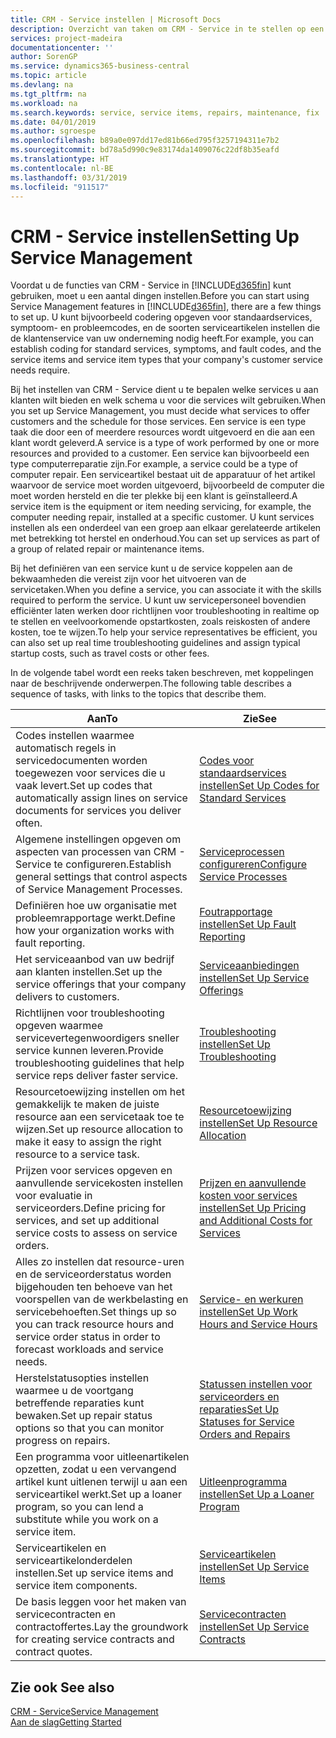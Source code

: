 ```yaml
---
title: CRM - Service instellen | Microsoft Docs
description: Overzicht van taken om CRM - Service in te stellen op een manier die past bij de manier waarop uw organisaties hun services beheren.
services: project-madeira
documentationcenter: ''
author: SorenGP
ms.service: dynamics365-business-central
ms.topic: article
ms.devlang: na
ms.tgt_pltfrm: na
ms.workload: na
ms.search.keywords: service, service items, repairs, maintenance, fix
ms.date: 04/01/2019
ms.author: sgroespe
ms.openlocfilehash: b89a0e097dd17ed81b66ed795f3257194311e7b2
ms.sourcegitcommit: bd78a5d990c9e83174da1409076c22df8b35eafd
ms.translationtype: HT
ms.contentlocale: nl-BE
ms.lasthandoff: 03/31/2019
ms.locfileid: "911517"
---
```

# <a name="setting-up-service-management"></a><span data-ttu-id="cf548-103">CRM - Service instellen</span><span class="sxs-lookup"><span data-stu-id="cf548-103">Setting Up Service Management</span></span>
<span data-ttu-id="cf548-104">Voordat u de functies van CRM - Service in [!INCLUDE[d365fin](includes/d365fin_md.md)] kunt gebruiken, moet u een aantal dingen instellen.</span><span class="sxs-lookup"><span data-stu-id="cf548-104">Before you can start using Service Management features in [!INCLUDE[d365fin](includes/d365fin_md.md)], there are a few things to set up.</span></span> <span data-ttu-id="cf548-105">U kunt bijvoorbeeld codering opgeven voor standaardservices, symptoom- en probleemcodes, en de soorten serviceartikelen instellen die de klantenservice van uw onderneming nodig heeft.</span><span class="sxs-lookup"><span data-stu-id="cf548-105">For example, you can establish coding for standard services, symptoms, and fault codes, and the service items and service item types that your company's customer service needs require.</span></span>  

<span data-ttu-id="cf548-106">Bij het instellen van CRM - Service dient u te bepalen welke services u aan klanten wilt bieden en welk schema u voor die services wilt gebruiken.</span><span class="sxs-lookup"><span data-stu-id="cf548-106">When you set up Service Management, you must decide what services to offer customers and the schedule for those services.</span></span> <span data-ttu-id="cf548-107">Een service is een type taak die door een of meerdere resources wordt uitgevoerd en die aan een klant wordt geleverd.</span><span class="sxs-lookup"><span data-stu-id="cf548-107">A service is a type of work performed by one or more resources and provided to a customer.</span></span> <span data-ttu-id="cf548-108">Een service kan bijvoorbeeld een type computerreparatie zijn.</span><span class="sxs-lookup"><span data-stu-id="cf548-108">For example, a service could be a type of computer repair.</span></span> <span data-ttu-id="cf548-109">Een serviceartikel bestaat uit de apparatuur of het artikel waarvoor de service moet worden uitgevoerd, bijvoorbeeld de computer die moet worden hersteld en die ter plekke bij een klant is geïnstalleerd.</span><span class="sxs-lookup"><span data-stu-id="cf548-109">A service item is the equipment or item needing servicing, for example, the computer needing repair, installed at a specific customer.</span></span> <span data-ttu-id="cf548-110">U kunt services instellen als een onderdeel van een groep aan elkaar gerelateerde artikelen met betrekking tot herstel en onderhoud.</span><span class="sxs-lookup"><span data-stu-id="cf548-110">You can set up services as part of a group of related repair or maintenance items.</span></span>  
  
<span data-ttu-id="cf548-111">Bij het definiëren van een service kunt u de service koppelen aan de bekwaamheden die vereist zijn voor het uitvoeren van de servicetaken.</span><span class="sxs-lookup"><span data-stu-id="cf548-111">When you define a service, you can associate it with the skills required to perform the service.</span></span> <span data-ttu-id="cf548-112">U kunt uw servicepersoneel bovendien efficiënter laten werken door richtlijnen voor troubleshooting in realtime op te stellen en veelvoorkomende opstartkosten, zoals reiskosten of andere kosten, toe te wijzen.</span><span class="sxs-lookup"><span data-stu-id="cf548-112">To help your service representatives be efficient, you can also set up real time troubleshooting guidelines and assign typical startup costs, such as travel costs or other fees.</span></span>  

<span data-ttu-id="cf548-113">In de volgende tabel wordt een reeks taken beschreven, met koppelingen naar de beschrijvende onderwerpen.</span><span class="sxs-lookup"><span data-stu-id="cf548-113">The following table describes a sequence of tasks, with links to the topics that describe them.</span></span>  
  
| <span data-ttu-id="cf548-114">Aan</span><span class="sxs-lookup"><span data-stu-id="cf548-114">To</span></span> | <span data-ttu-id="cf548-115">Zie</span><span class="sxs-lookup"><span data-stu-id="cf548-115">See</span></span> |
| --- | --- |
| <span data-ttu-id="cf548-116">Codes instellen waarmee automatisch regels in servicedocumenten worden toegewezen voor services die u vaak levert.</span><span class="sxs-lookup"><span data-stu-id="cf548-116">Set up codes that automatically assign lines on service documents for services you deliver often.</span></span> |[<span data-ttu-id="cf548-117">Codes voor standaardservices instellen</span><span class="sxs-lookup"><span data-stu-id="cf548-117">Set Up Codes for Standard Services</span></span>](service-how-setup-service-coding.md)|
| <span data-ttu-id="cf548-118">Algemene instellingen opgeven om aspecten van processen van CRM - Service te configureren.</span><span class="sxs-lookup"><span data-stu-id="cf548-118">Establish general settings that control aspects of Service Management Processes.</span></span>|[<span data-ttu-id="cf548-119">Serviceprocessen configureren</span><span class="sxs-lookup"><span data-stu-id="cf548-119">Configure Service Processes</span></span>](service-setup-service-processes.md)|
| <span data-ttu-id="cf548-120">Definiëren hoe uw organisatie met probleemrapportage werkt.</span><span class="sxs-lookup"><span data-stu-id="cf548-120">Define how your organization works with fault reporting.</span></span> |[<span data-ttu-id="cf548-121">Foutrapportage instellen</span><span class="sxs-lookup"><span data-stu-id="cf548-121">Set Up Fault Reporting</span></span>](service-how-setup-fault-reporting.md) |
| <span data-ttu-id="cf548-122">Het serviceaanbod van uw bedrijf aan klanten instellen.</span><span class="sxs-lookup"><span data-stu-id="cf548-122">Set up the service offerings that your company delivers to customers.</span></span>|[<span data-ttu-id="cf548-123">Serviceaanbiedingen instellen</span><span class="sxs-lookup"><span data-stu-id="cf548-123">Set Up Service Offerings</span></span>](service-how-setup-service-offerings.md)|
| <span data-ttu-id="cf548-124">Richtlijnen voor troubleshooting opgeven waarmee servicevertegenwoordigers sneller service kunnen leveren.</span><span class="sxs-lookup"><span data-stu-id="cf548-124">Provide troubleshooting guidelines that help service reps deliver faster service.</span></span> |[<span data-ttu-id="cf548-125">Troubleshooting instellen</span><span class="sxs-lookup"><span data-stu-id="cf548-125">Set Up Troubleshooting</span></span>](service-how-setup-troubleshooting.md) |
| <span data-ttu-id="cf548-126">Resourcetoewijzing instellen om het gemakkelijk te maken de juiste resource aan een servicetaak toe te wijzen.</span><span class="sxs-lookup"><span data-stu-id="cf548-126">Set up resource allocation to make it easy to assign the right resource to a service task.</span></span> |[<span data-ttu-id="cf548-127">Resourcetoewijzing instellen</span><span class="sxs-lookup"><span data-stu-id="cf548-127">Set Up Resource Allocation</span></span>](service-how-setup-resource-allocation.md) |
| <span data-ttu-id="cf548-128">Prijzen voor services opgeven en aanvullende servicekosten instellen voor evaluatie in serviceorders.</span><span class="sxs-lookup"><span data-stu-id="cf548-128">Define pricing for services, and set up additional service costs to assess on service orders.</span></span> |[<span data-ttu-id="cf548-129">Prijzen en aanvullende kosten voor services instellen</span><span class="sxs-lookup"><span data-stu-id="cf548-129">Set Up Pricing and Additional Costs for Services</span></span>](service-how-setup-service-costs-pricing.md)|
| <span data-ttu-id="cf548-130">Alles zo instellen dat resource-uren en de serviceorderstatus worden bijgehouden ten behoeve van het voorspellen van de werkbelasting en servicebehoeften.</span><span class="sxs-lookup"><span data-stu-id="cf548-130">Set things up so you can track resource hours and service order status in order to forecast workloads and service needs.</span></span>|[<span data-ttu-id="cf548-131">Service- en werkuren instellen</span><span class="sxs-lookup"><span data-stu-id="cf548-131">Set Up Work Hours and Service Hours</span></span>](service-how-setup-work-service-hours.md)|
| <span data-ttu-id="cf548-132">Herstelstatusopties instellen waarmee u de voortgang betreffende reparaties kunt bewaken.</span><span class="sxs-lookup"><span data-stu-id="cf548-132">Set up repair status options so that you can monitor progress on repairs.</span></span> | [<span data-ttu-id="cf548-133">Statussen instellen voor serviceorders en reparaties</span><span class="sxs-lookup"><span data-stu-id="cf548-133">Set Up Statuses for Service Orders and Repairs</span></span>](service-order-repair-status.md)|
| <span data-ttu-id="cf548-134">Een programma voor uitleenartikelen opzetten, zodat u een vervangend artikel kunt uitlenen terwijl u aan een serviceartikel werkt.</span><span class="sxs-lookup"><span data-stu-id="cf548-134">Set up a loaner program, so you can lend a substitute while you work on a service item.</span></span> |[<span data-ttu-id="cf548-135">Uitleenprogramma instellen</span><span class="sxs-lookup"><span data-stu-id="cf548-135">Set Up a Loaner Program</span></span>](service-how-setup-loaner-program.md) |
| <span data-ttu-id="cf548-136">Serviceartikelen en serviceartikelonderdelen instellen.</span><span class="sxs-lookup"><span data-stu-id="cf548-136">Set up service items and service item components.</span></span> |[<span data-ttu-id="cf548-137">Serviceartikelen instellen</span><span class="sxs-lookup"><span data-stu-id="cf548-137">Set Up Service Items</span></span>](service-how-setup-service-items.md) |
| <span data-ttu-id="cf548-138">De basis leggen voor het maken van servicecontracten en contractoffertes.</span><span class="sxs-lookup"><span data-stu-id="cf548-138">Lay the groundwork for creating service contracts and contract quotes.</span></span> |[<span data-ttu-id="cf548-139">Servicecontracten instellen</span><span class="sxs-lookup"><span data-stu-id="cf548-139">Set Up Service Contracts</span></span>](service-how-setup-service-contracts.md) |

## <a name="see-also"></a><span data-ttu-id="cf548-140">Zie ook </span><span class="sxs-lookup"><span data-stu-id="cf548-140">See also</span></span>
[<span data-ttu-id="cf548-141">CRM - Service</span><span class="sxs-lookup"><span data-stu-id="cf548-141">Service Management</span></span>](service-service.md)  
[<span data-ttu-id="cf548-142">Aan de slag</span><span class="sxs-lookup"><span data-stu-id="cf548-142">Getting Started</span></span>](product-get-started.md)  
